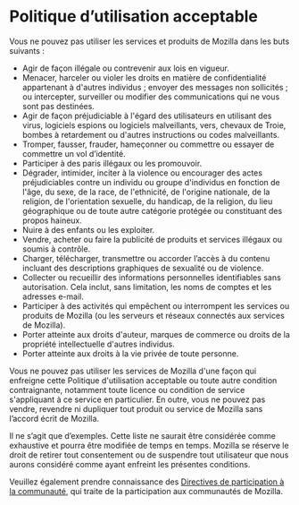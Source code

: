 # Politique d’utilisation acceptable

Vous ne pouvez pas utiliser les services et produits de Mozilla dans les buts suivants :

* Agir de façon illégale ou contrevenir aux lois en vigueur.
* Menacer, harceler ou violer les droits en matière de confidentialité appartenant à d'autres individus ; envoyer des messages non sollicités ; ou intercepter, surveiller ou modifier des communications qui ne vous sont pas destinées.
* Agir de façon préjudiciable à l'égard des utilisateurs en utilisant des virus, logiciels espions ou logiciels malveillants, vers, chevaux de Troie, bombes à retardement ou d'autres instructions ou codes malveillants.
* Tromper, fausser, frauder, hameçonner ou commettre ou essayer de commettre un vol d’identité.
* Participer à des paris illégaux ou les promouvoir.
* Dégrader, intimider, inciter à la violence ou encourager des actes préjudiciables contre un individu ou groupe d'individus en fonction de l'âge, du sexe, de la race, de l'ethnicité, de l'origine nationale, de la religion, de l'orientation sexuelle, du handicap, de la religion, du lieu géographique ou de toute autre catégorie protégée ou constituant des propos haineux.
* Nuire à des enfants ou les exploiter.
* Vendre, acheter ou faire la publicité de produits et services illégaux ou soumis à contrôle.
* Charger, télécharger, transmettre ou accorder l’accès à du contenu incluant des descriptions graphiques de sexualité ou de violence.
* Collecter ou recueillir des informations personnelles identifiables sans autorisation. Cela inclut, sans limitation, les noms de comptes et les adresses e-mail.
* Participer à des activités qui empêchent ou interrompent les services ou produits de Mozilla (ou les serveurs et réseaux connectés aux services de Mozilla).
* Porter atteinte aux droits d'auteur, marques de commerce ou droits de la propriété intellectuelle d'autres individus.
* Porter atteinte aux droits à la vie privée de toute personne.

Vous ne pouvez pas utiliser les services de Mozilla d'une façon qui enfreigne cette Politique d'utilisation acceptable ou toute autre condition contraignante, notamment toute licence ou condition de service s'appliquant à ce service en particulier. En outre, vous ne pouvez pas vendre, revendre ni dupliquer tout produit ou service de Mozilla sans l’accord écrit de Mozilla.

Il ne s’agit que d’exemples. Cette liste ne saurait être considérée comme exhaustive et pourra être modifiée de temps en temps. Mozilla se réserve le droit de retirer tout consentement ou de suspendre tout utilisateur que nous aurons considéré comme ayant enfreint les présentes conditions.

Veuillez également prendre connaissance des [Directives de participation à la communauté](https://www.mozilla.org/about/governance/policies/participation/), qui traite de la participation aux communautés de Mozilla.
